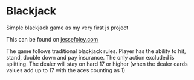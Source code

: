 # Blackjack
Simple blackjack game as my very first js project

This can be found on <a href="https://jessefoley.com">jessefoley.com</a>

The game follows traditional blackjack rules. Player has the ability to hit, stand, double down and pay insurance. The only action excluded is splitting.
The dealer will stay on hard 17 or higher (when the dealer cards values add up to 17 with the aces counting as 1)
